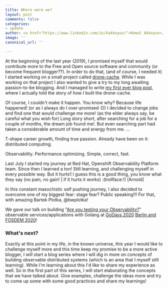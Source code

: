 ```yaml
---
title: Where were we?
layout: post
comments: false
categories:
- update
author: <a href="https://www.linkedin.com/in/kakkoyun/">Kemal Akkoyun</a>
image: ''
canonical_url: ''

---
```


At the beginning of the last year (2019), I promised myself that would contribute more to the Free and Open source software and community (or become frequent blogger??). In order to do that, (and of course, I needed it) I started working on a small project called [drone-cache](https://github.com/meltwater/drone-cache). While I was working on that project I also wanted to give a try to my long awaiting passion-to-be blogging. And I managed to write [my first ever blog post](https://kakkoyun.github.io/2019/04/10/making-drone-builds-10-times-faster/), where I actually told the story of how I built the drone-cache.

Of course, I couldn't make it happen. You know why? Because life happened! (or as I always do I over-promised :D) I decided to change jobs and find one that would challenge me more! (as the elder always say, be careful what you wish for) Long story short, after searching for a job for a couple of months, the dream job found me!. But even searching part had taken a considerable amount of time and energy from me. ...

T-shape career growth, finding true passion. Already have been on it: distributed computing.

Observability. Performance optimizing. Simple, correct, fast. 

Last July I started my journey at Red Hat, Openshift Observability Platform team. Since then I learned a ton! Still learning, and challenging myself in every possible way. But it hurts1 I guess this is a good thing, you know what they say (no pain, no gain! | if it hurts it works) :(trollface:!) \[Arnold\]

In this constant masochistic self pushing journey, I also decided to overcome one of my biggest fear: stage fear? Public speaking!!! For that, with amazing Bartek Plotka, @bwplotka!

We gave our talk on building "[Are you testing your Observability?](https://github.com/kakkoyun/are-you-testing-your-observability)" observable services/applications with Golang at [GoDays 2020](https://youtu.be/LU6D5cNeHks) [Berlin and FOSDEM 2020](https://video.fosdem.org/2020/UD2.120/testing_observability.mp4)!

### What's next?

Exactly at this point in my life, in the known universe, this year I would like to challenge myself more and this time keep my promise to be a more active blogger, I will start a blog series where I will dig in more on concepts of building observable distributed systems (which is an area that I myself still learning). While I'm learning about this I'd like to share my experience as well. So in the first part of this series, I will start elaborating the concepts that we have talked about. Give examples, challenge the ideas more and try to come up some with some good practices and share my learnings!